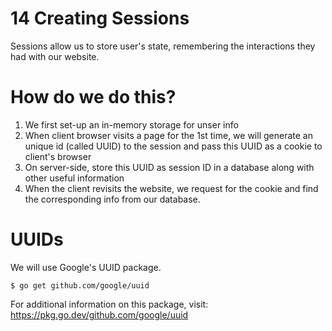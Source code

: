 # 14 Creating Sessions
Sessions allow us to store user's state, remembering the interactions they had with our website. 

# How do we do this? 
1. We first set-up an in-memory storage for unser info
2. When client browser visits a page for the 1st time, we will generate an unique id (called UUID) to the session
   and pass this UUID as a cookie to client's browser 
3. On server-side, store this UUID as session ID in a database along with other useful information
4. When the client revisits the website, we request for the cookie and find the corresponding info from our database. 

# UUIDs
We will use Google's UUID package. 
```
$ go get github.com/google/uuid
```
For additional information on this package, visit: 
https://pkg.go.dev/github.com/google/uuid

